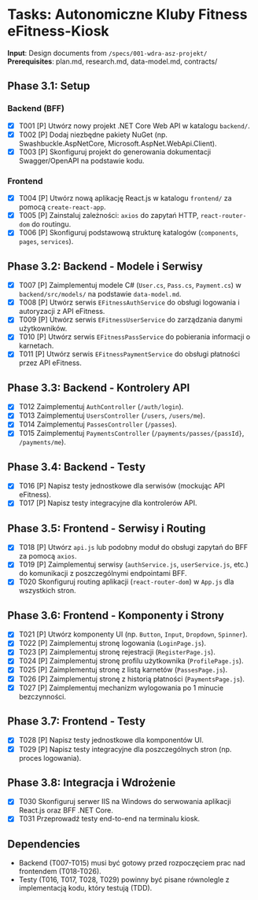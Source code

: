 # Tasks: Autonomiczne Kluby Fitness eFitness-Kiosk

**Input**: Design documents from `/specs/001-wdra-asz-projekt/`
**Prerequisites**: plan.md, research.md, data-model.md, contracts/

## Phase 3.1: Setup

### Backend (BFF)
- [x] T001 [P] Utwórz nowy projekt .NET Core Web API w katalogu `backend/`.
- [x] T002 [P] Dodaj niezbędne pakiety NuGet (np. Swashbuckle.AspNetCore, Microsoft.AspNet.WebApi.Client).
- [x] T003 [P] Skonfiguruj projekt do generowania dokumentacji Swagger/OpenAPI na podstawie kodu.

### Frontend
- [x] T004 [P] Utwórz nową aplikację React.js w katalogu `frontend/` za pomocą `create-react-app`.
- [x] T005 [P] Zainstaluj zależności: `axios` do zapytań HTTP, `react-router-dom` do routingu.
- [x] T006 [P] Skonfiguruj podstawową strukturę katalogów (`components`, `pages`, `services`).

## Phase 3.2: Backend - Modele i Serwisy
- [x] T007 [P] Zaimplementuj modele C# (`User.cs`, `Pass.cs`, `Payment.cs`) w `backend/src/models/` na podstawie `data-model.md`.
- [x] T008 [P] Utwórz serwis `EFitnessAuthService` do obsługi logowania i autoryzacji z API eFitness.
- [x] T009 [P] Utwórz serwis `EFitnessUserService` do zarządzania danymi użytkowników.
- [x] T010 [P] Utwórz serwis `EFitnessPassService` do pobierania informacji o karnetach.
- [x] T011 [P] Utwórz serwis `EFitnessPaymentService` do obsługi płatności przez API eFitness.

## Phase 3.3: Backend - Kontrolery API
- [x] T012 Zaimplementuj `AuthController` (`/auth/login`).
- [x] T013 Zaimplementuj `UsersController` (`/users`, `/users/me`).
- [x] T014 Zaimplementuj `PassesController` (`/passes`).
- [x] T015 Zaimplementuj `PaymentsController` (`/payments/passes/{passId}`, `/payments/me`).

## Phase 3.4: Backend - Testy
- [x] T016 [P] Napisz testy jednostkowe dla serwisów (mockując API eFitness).
- [x] T017 [P] Napisz testy integracyjne dla kontrolerów API.

## Phase 3.5: Frontend - Serwisy i Routing
- [x] T018 [P] Utwórz `api.js` lub podobny moduł do obsługi zapytań do BFF za pomocą `axios`.
- [x] T019 [P] Zaimplementuj serwisy (`authService.js`, `userService.js`, etc.) do komunikacji z poszczególnymi endpointami BFF.
- [x] T020 Skonfiguruj routing aplikacji (`react-router-dom`) w `App.js` dla wszystkich stron.

## Phase 3.6: Frontend - Komponenty i Strony
- [x] T021 [P] Utwórz komponenty UI (np. `Button`, `Input`, `Dropdown`, `Spinner`).
- [x] T022 [P] Zaimplementuj stronę logowania (`LoginPage.js`).
- [x] T023 [P] Zaimplementuj stronę rejestracji (`RegisterPage.js`).
- [x] T024 [P] Zaimplementuj stronę profilu użytkownika (`ProfilePage.js`).
- [x] T025 [P] Zaimplementuj stronę z listą karnetów (`PassesPage.js`).
- [x] T026 [P] Zaimplementuj stronę z historią płatności (`PaymentsPage.js`).
- [x] T027 [P] Zaimplementuj mechanizm wylogowania po 1 minucie bezczynności.

## Phase 3.7: Frontend - Testy
- [x] T028 [P] Napisz testy jednostkowe dla komponentów UI.
- [x] T029 [P] Napisz testy integracyjne dla poszczególnych stron (np. proces logowania).

## Phase 3.8: Integracja i Wdrożenie
- [x] T030 Skonfiguruj serwer IIS na Windows do serwowania aplikacji React.js oraz BFF .NET Core.
- [x] T031 Przeprowadź testy end-to-end na terminalu kiosk.

## Dependencies
- Backend (T007-T015) musi być gotowy przed rozpoczęciem prac nad frontendem (T018-T026).
- Testy (T016, T017, T028, T029) powinny być pisane równolegle z implementacją kodu, który testują (TDD).
